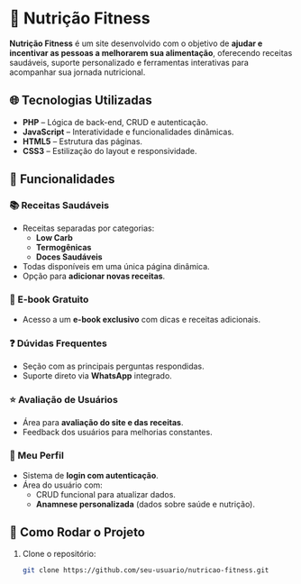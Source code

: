 # 🥗 Nutrição Fitness

**Nutrição Fitness** é um site desenvolvido com o objetivo de **ajudar e incentivar as pessoas a melhorarem sua alimentação**, oferecendo receitas saudáveis, suporte personalizado e ferramentas interativas para acompanhar sua jornada nutricional.

## 🌐 Tecnologias Utilizadas

- **PHP** – Lógica de back-end, CRUD e autenticação.
- **JavaScript** – Interatividade e funcionalidades dinâmicas.
- **HTML5** – Estrutura das páginas.
- **CSS3** – Estilização do layout e responsividade.

## 🧩 Funcionalidades

### 📚 Receitas Saudáveis
- Receitas separadas por categorias:
  - **Low Carb**
  - **Termogênicas**
  - **Doces Saudáveis**
- Todas disponíveis em uma única página dinâmica.
- Opção para **adicionar novas receitas**.

### 📘 E-book Gratuito
- Acesso a um **e-book exclusivo** com dicas e receitas adicionais.

### ❓ Dúvidas Frequentes
- Seção com as principais perguntas respondidas.
- Suporte direto via **WhatsApp** integrado.

### ⭐ Avaliação de Usuários
- Área para **avaliação do site e das receitas**.
- Feedback dos usuários para melhorias constantes.

### 👤 Meu Perfil
- Sistema de **login com autenticação**.
- Área do usuário com:
  - CRUD funcional para atualizar dados.
  - **Anamnese personalizada** (dados sobre saúde e nutrição).

## 🚀 Como Rodar o Projeto

1. Clone o repositório:
   ```bash
   git clone https://github.com/seu-usuario/nutricao-fitness.git

